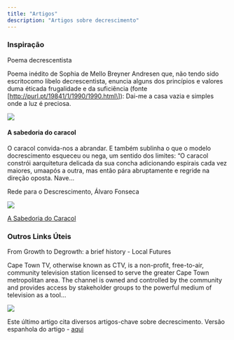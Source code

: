```yaml
---
title: "Artigos"
description: "Artigos sobre decrescimento"
---
```


### Inspiração

Poema decrescentista

Poema inédito de Sophia de Mello Breyner Andresen que, não tendo sido escritocomo libelo decrescentista, enuncia alguns dos princípios e valores duma éticada frugalidade e da suficiência (fonte \[http://purl.pt/19841/1/1990/1990.html\]): Dai-me a casa vazia e simples onde a luz é preciosa.

![](https://cms.decrescimento.pt/content/images/2021/04/Sophia_jovem.png)

[](https://www.decrescimento.pt/posts/poema-decrescentista/)

#### A sabedoria do caracol

O caracol convida-nos a abrandar. E também sublinha o que o modelo docrescimento esqueceu ou nega, um sentido dos limites: “O caracol constrói aarquitetura delicada da sua concha adicionando espirais cada vez maiores, umaapós a outra, mas então pára abruptamente e regride na direção oposta. Nave…

Rede para o Descrescimento, Álvaro Fonseca

![](https://cms.decrescimento.pt/content/images/2021/05/Caracol_site1.jpg)

[A Sabedoria do Caracol](https://www.decrescimento.pt/posts/a-sabedoria-do-caracol/)

### Outros Links Úteis

From Growth to Degrowth: a brief history - Local Futures

<p>Cape Town TV, otherwise known as CTV, is a non-profit, free-to-air, community television station licensed to serve the greater Cape Town metropolitan area. The channel is owned and controlled by the community and provides access by stakeholder groups to the powerful medium of television as a tool…

![](https://www.localfutures.org/wp-content/uploads/degrowth-poster-1.jpg)

Este último artigo cita diversos artigos-chave sobre decrescimento. Versão espanhola do artigo - [aqui](https://systemicalternatives.org/2017/03/15/decrecimiento/)
